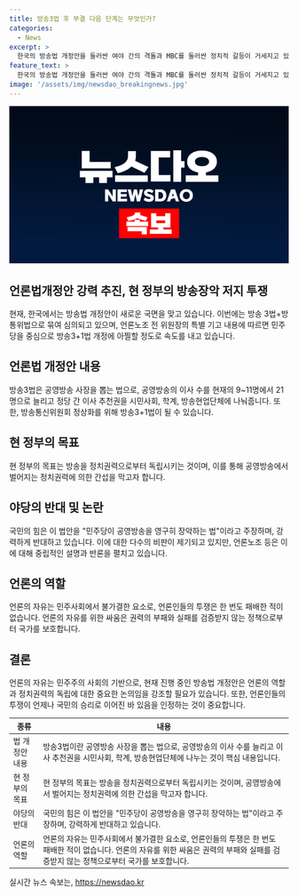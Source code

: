 ```yaml
---
title: 방송3법 후 부결 다음 단계는 무엇인가?
categories:
  - News
excerpt: >
  한국의 방송법 개정안을 둘러싼 여야 간의 격돌과 MBC를 둘러싼 정치적 갈등이 거세지고 있습니다. 야당은 속도를 내며 방송3법을 과방위를 통과시키려 하고, 여당은 이를 언론정상화 3+1법으로 규정하여 추진 중입니다. 이에 대한 야당의 반대와 국민의 힘의 지지에서 법안 부결의 가능성이 높아지는 가운데, MBC를 둘러싼 정치적 이해관계가 고조되고 있습니다. 현 정권의 방통위원장 임명과 MBC 사장의 선임 과정 등이 표면화되며, MBC 내부에서도 주요 인사에 대한 격전이 빚어지고 있습니다. 또한, 이번 법안이 통과되지 않을 경우, 민주당과 야당 간의 대응책에 대한 논의가 예상되며, 야당 내부에서도 이에 대한 다양한 의견이 나오고 있는 상황입니다. 이에 따라 언론의 자유와 공영방송의 독립성을 지키기 위한 언론인들의 저항과 투쟁이 예상되고 있습니다.
feature_text: >
  한국의 방송법 개정안을 둘러싼 여야 간의 격돌과 MBC를 둘러싼 정치적 갈등이 거세지고 있습니다. 야당은 속도를 내며 방송3법을 과방위를 통과시키려 하고, 여당은 이를 언론정상화 3+1법으로 규정하여 추진 중입니다. 이에 대한 야당의 반대와 국민의 힘의 지지에서 법안 부결의 가능성이 높아지는 가운데, MBC를 둘러싼 정치적 이해관계가 고조되고 있습니다. 현 정권의 방통위원장 임명과 MBC 사장의 선임 과정 등이 표면화되며, MBC 내부에서도 주요 인사에 대한 격전이 빚어지고 있습니다. 또한, 이번 법안이 통과되지 않을 경우, 민주당과 야당 간의 대응책에 대한 논의가 예상되며, 야당 내부에서도 이에 대한 다양한 의견이 나오고 있는 상황입니다. 이에 따라 언론의 자유와 공영방송의 독립성을 지키기 위한 언론인들의 저항과 투쟁이 예상되고 있습니다.
image: '/assets/img/newsdao_breakingnews.jpg'
---
```


<p><img src="/assets/img/newsdao_breakingnews.jpg" alt="pcversion 속보" /></p>

<h2 data-ke-size="size26">언론법개정안 강력 추진, 현 정부의 방송장악 저지 투쟁</h2>

<p data-ke-size="size16">현재, 한국에서는 방송법 개정안이 새로운 국면을 맞고 있습니다. 이번에는 방송 3법+방통위법으로 묶여 심의되고 있으며, 언론노조 전 위원장의 특별 기고 내용에 따르면 민주당을 중심으로 방송3+1법 개정에 아찔할 정도로 속도를 내고 있습니다.</p>

<h2 data-ke-size="size26">언론법 개정안 내용</h2>

<p data-ke-size="size16">방송3법은 공영방송 사장을 뽑는 법으로, 공영방송의 이사 수를 현재의 9~11명에서 21명으로 늘리고 정당 간 이사 추천권을 시민사회, 학계, 방송현업단체에 나눠줍니다. 또한, 방송통신위원회 정상화를 위해 방송3+1법이 될 수 있습니다.</p>

<h2 data-ke-size="size26">현 정부의 목표</h2>

<p data-ke-size="size16">현 정부의 목표는 방송을 정치권력으로부터 독립시키는 것이며, 이를 통해 공영방송에서 벌어지는 정치권력에 의한 간섭을 막고자 합니다.</p>

<h2 data-ke-size="size26">야당의 반대 및 논란</h2>

<p data-ke-size="size16">국민의 힘은 이 법안을 "민주당이 공영방송을 영구히 장악하는 법"이라고 주장하며, 강력하게 반대하고 있습니다. 이에 대한 다수의 비판이 제기되고 있지만, 언론노조 등은 이에 대해 중립적인 설명과 반론을 펼치고 있습니다.</p>

<h2 data-ke-size="size26">언론의 역할</h2>

<p data-ke-size="size16">언론의 자유는 민주사회에서 불가결한 요소로, 언론인들의 투쟁은 한 번도 패배한 적이 없습니다. 언론의 자유를 위한 싸움은 권력의 부패와 실패를 검증받지 않는 정책으로부터 국가를 보호합니다.</p>

<h2 data-ke-size="size26">결론</h2>

<p data-ke-size="size16">언론의 자유는 민주주의 사회의 기반으로, 현재 진행 중인 방송법 개정안은 언론의 역할과 정치권력의 독립에 대한 중요한 논의임을 강조할 필요가 있습니다. 또한, 언론인들의 투쟁이 언제나 국민의 승리로 이어진 바 있음을 인정하는 것이 중요합니다.</p>

<table>
    <thead>
        <tr>
            <th>종류</th>
            <th>내용</th>
        </tr>
    </thead>
    <tbody>
        <tr>
            <td>법 개정안 내용</td>
            <td>방송3법이란 공영방송 사장을 뽑는 법으로, 공영방송의 이사 수를 늘리고 이사 추천권을 시민사회, 학계, 방송현업단체에 나누는 것이 핵심 내용입니다.</td>
        </tr>
        <tr>
            <td>현 정부의 목표</td>
            <td>현 정부의 목표는 방송을 정치권력으로부터 독립시키는 것이며, 공영방송에서 벌어지는 정치권력에 의한 간섭을 막고자 합니다.</td>
        </tr>
        <tr>
            <td>야당의 반대</td>
            <td>국민의 힘은 이 법안을 "민주당이 공영방송을 영구히 장악하는 법"이라고 주장하며, 강력하게 반대하고 있습니다.</td>
        </tr>
        <tr>
            <td>언론의 역할</td>
            <td>언론의 자유는 민주사회에서 불가결한 요소로, 언론인들의 투쟁은 한 번도 패배한 적이 없습니다. 언론의 자유를 위한 싸움은 권력의 부패와 실패를 검증받지 않는 정책으로부터 국가를 보호합니다.</td>
        </tr>
    </tbody>
</table>
실시간 뉴스 속보는, <a href="https://newsdao.kr" rel="dofollow">https://newsdao.kr</a>


